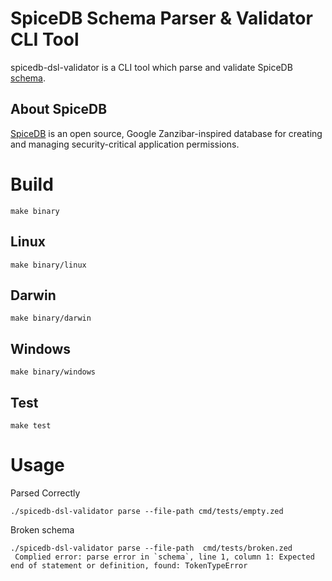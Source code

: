 # SpiceDB Schema Parser & Validator CLI Tool

spicedb-dsl-validator is a CLI tool which parse and validate SpiceDB [schema](https://authzed.com/docs/guides/schema).

## About SpiceDB
[SpiceDB](https://authzed.com) is an open source, Google Zanzibar-inspired database for creating and managing security-critical application permissions.

# Build
`make binary`

## Linux 
`make binary/linux`

## Darwin
`make binary/darwin`

## Windows
`make binary/windows`

## Test
`make test`

# Usage

Parsed Correctly
```agsl
./spicedb-dsl-validator parse --file-path cmd/tests/empty.zed 
```

Broken schema
```agsl
./spicedb-dsl-validator parse --file-path  cmd/tests/broken.zed
 Complied error: parse error in `schema`, line 1, column 1: Expected end of statement or definition, found: TokenTypeError

```